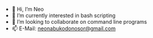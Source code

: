 - 👋 Hi, I’m Neo
- 👀 I’m currently interested in bash scripting
- 💞️ I’m looking to collaborate on command line programs
- 📫 E-Mail: neonabukodonosor@gmail.com
